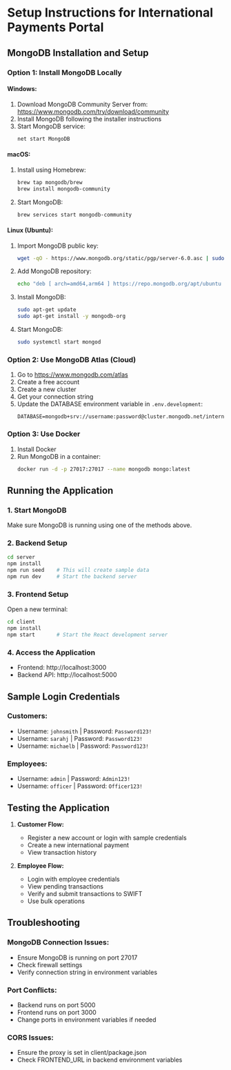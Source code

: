 # Setup Instructions for International Payments Portal

## MongoDB Installation and Setup

### Option 1: Install MongoDB Locally

#### Windows:
1. Download MongoDB Community Server from: https://www.mongodb.com/try/download/community
2. Install MongoDB following the installer instructions
3. Start MongoDB service:
   ```cmd
   net start MongoDB
   ```

#### macOS:
1. Install using Homebrew:
   ```bash
   brew tap mongodb/brew
   brew install mongodb-community
   ```
2. Start MongoDB:
   ```bash
   brew services start mongodb-community
   ```

#### Linux (Ubuntu):
1. Import MongoDB public key:
   ```bash
   wget -qO - https://www.mongodb.org/static/pgp/server-6.0.asc | sudo apt-key add -
   ```
2. Add MongoDB repository:
   ```bash
   echo "deb [ arch=amd64,arm64 ] https://repo.mongodb.org/apt/ubuntu focal/mongodb-org/6.0 multiverse" | sudo tee /etc/apt/sources.list.d/mongodb-org-6.0.list
   ```
3. Install MongoDB:
   ```bash
   sudo apt-get update
   sudo apt-get install -y mongodb-org
   ```
4. Start MongoDB:
   ```bash
   sudo systemctl start mongod
   ```

### Option 2: Use MongoDB Atlas (Cloud)

1. Go to https://www.mongodb.com/atlas
2. Create a free account
3. Create a new cluster
4. Get your connection string
5. Update the DATABASE environment variable in `.env.development`:
   ```
   DATABASE=mongodb+srv://username:password@cluster.mongodb.net/international_payments
   ```

### Option 3: Use Docker

1. Install Docker
2. Run MongoDB in a container:
   ```bash
   docker run -d -p 27017:27017 --name mongodb mongo:latest
   ```

## Running the Application

### 1. Start MongoDB
Make sure MongoDB is running using one of the methods above.

### 2. Backend Setup
```bash
cd server
npm install
npm run seed    # This will create sample data
npm run dev     # Start the backend server
```

### 3. Frontend Setup
Open a new terminal:
```bash
cd client
npm install
npm start       # Start the React development server
```

### 4. Access the Application
- Frontend: http://localhost:3000
- Backend API: http://localhost:5000

## Sample Login Credentials

### Customers:
- Username: `johnsmith` | Password: `Password123!`
- Username: `sarahj` | Password: `Password123!`
- Username: `michaelb` | Password: `Password123!`

### Employees:
- Username: `admin` | Password: `Admin123!`
- Username: `officer` | Password: `Officer123!`

## Testing the Application

1. **Customer Flow:**
   - Register a new account or login with sample credentials
   - Create a new international payment
   - View transaction history

2. **Employee Flow:**
   - Login with employee credentials
   - View pending transactions
   - Verify and submit transactions to SWIFT
   - Use bulk operations

## Troubleshooting

### MongoDB Connection Issues:
- Ensure MongoDB is running on port 27017
- Check firewall settings
- Verify connection string in environment variables

### Port Conflicts:
- Backend runs on port 5000
- Frontend runs on port 3000
- Change ports in environment variables if needed

### CORS Issues:
- Ensure the proxy is set in client/package.json
- Check FRONTEND_URL in backend environment variables